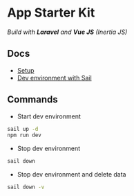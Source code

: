 # App Starter Kit

_Build with **Laravel** and **Vue JS** (Inertia JS)_

## Docs

-   [Setup](./docs/01_setup.md)
-   [Dev environment with Sail](./docs/02_dev-environment-with-sail.md)

## Commands

-   Start dev environment

```bash
sail up -d
npm run dev
```

-   Stop dev environment

```bash
sail down
```

-   Stop dev environment and delete data

```bash
sail down -v
```
